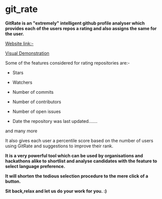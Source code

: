 # git_rate

**GitRate is an "extremely" intelligent github profile analyser which provides each of the users repos a rating and also assigns the same for the user.**

[Website link:-  ](rating.gitrate.tech)

[Visual Demonstration](https://l.facebook.com/l.php?u=https%3A%2F%2Fdrive.google.com%2Ffile%2Fd%2F1HTSq32pvIfOxOcLqTVWZh5YcOxq0gIsf%2Fview%3Fusp%3Dsharing&h=ATP_iU1l8r24Pbbc9HHf4891lPJ6b1t1Dz-gnQtTr4mL7a4KZr-HJgqFaPvmJ8WXPHsLrghHOQlzz3HF0-1fpD4R2P8SGkidTLzwYn0HXaOZcw)

Some of the features considered for rating repositories are:-

* Stars

* Watchers

* Number of commits

* Number of contributors

* Number of open issues

* Date the repository was last updated.......

and many more

It also gives each user a percentile score based on the number of users using GitRate and suggestions to improve their rank.

**It is a very powerful tool which can be used by organisations and hackathons alike to shortlist and analyse candidates with the feature to select language preference.**

**It will shorten the tedious selection procedure to the mere click of a button.**

**Sit back,relax and let us do your work for you. :)**
